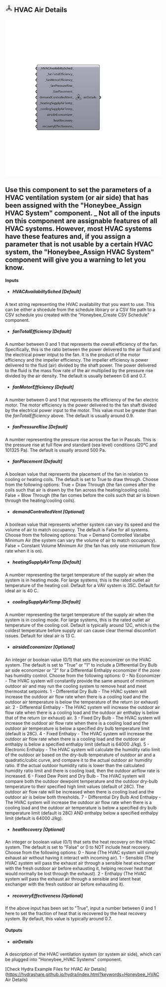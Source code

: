 ## ![](../../images/icons/HVAC_Air_Details.png) HVAC Air Details

![](../../images/components/HVAC_Air_Details.png)

Use this component to set the parameters of a HVAC ventilation system (or air side) that has been assigned with the "Honeybee_Assign HVAC System" component.
 _
 Not all of the inputs on this component are assignable features of all HVAC systems.  However, most HVAC systems have these features and, if you assign a parameter that is not usable by a certain HVAC system, the "Honeybee_Assign HVAC System" component will give you a warning to let you know.
 -
 

#### Inputs
* ##### HVACAvailabiltySched [Default]
A text string representing the HVAC availability that you want to use.  This can be either a shcedule from the schedule libirary or a CSV file path to a CSV schedule you created with the "Honeybee_Create CSV Schedule" component.
* ##### fanTotalEfficiency [Default]
A number between 0 and 1 that represents the overall efficiency of the fan.  Specifically, this is the ratio between the power delivered to the air fluid and the electrical power intput to the fan. It is the product of the motor efficiency and the impeller efficiency.  The impeller efficiency is power delivered to the fluid (air) divided by the shaft power. The power delivered to the fluid is the mass flow rate of the air multiplied by the pressure rise divided by the air density.  The default is usually between 0.6 and 0.7.
* ##### fanMotorEfficiency [Default]
A number between 0 and 1 that represents the efficiency of the fan electric motor.  The motor efficiency is the power delivered to the fan shaft divided by the electrical power input to the motor.  This value must be greater than the _fanTotalEfficiency_ above.  The default is usually around 0.9.
* ##### fanPressureRise [Default]
A number representing the pressure rise across the fan in Pascals.  This is the pressure rise at full flow and standard (sea level) conditions (20°C and 101325 Pa).  The default is usually around 500 Pa.
* ##### fanPlacement [Default]
A boolean value that represents the placement of the fan in relation to cooling or heating coils.  The default is set to True to draw through.  Choose from the following options:
 True = Draw Through (the fan comes after the coils such that air is drawn by the fan across the heating/cooling coils).
 False = Blow Through (the fan comes before the coils such that air is blown through the heating/cooling coils).
* ##### demandControlledVent [Optional]
A boolean value that represents whether system can vary its speed and the volume of air to match occupancy.  The default is False for all systems.  Choose from the following options:
 True = Demand Controlled Varialbe Minimum Air (the system can vary the volume of air to match occupancy).
 False = Constant Volume Minimum Air (the fan has only one miniumum flow rate when it is on).
* ##### heatingSupplyAirTemp [Default]
A number representing the target temperature of the supply air when the system is in heating mode.  For large systems, this is the rated outlet air temperature of the heating coil.  Default for a VAV system is 35C. Default for ideal air is 40 C.
* ##### coolingSupplyAirTemp [Default]
A number representing the target temperature of the supply air when the system is in cooling mode.  For large systems, this is the rated outlet air temperature of the cooling coil.  Default is typically around 12C, which is the coldest temperature before supply air can cause clear thermal discomfort issues. Default for ideal air is 13 C.
* ##### airsideEconomizer [Optional]
An integer or boolean value (0/1) that sets the economizer on the HVAC system.  The default is set to "True" or "1" to include a Differential Dry Bulb air side economizer or "2" for a Differential Enthalpy economizer if the zone has humidity control.  Choose from the following options:
 0 - No Economizer - The HVAC system will constantly provide the same amount of minimum outdoor air and may run the cooling system to remove heat and meet thermostat setpoints.
 1 - Differential Dry Bulb - The HVAC system will increase the outdoor air flow rate when there is a cooling load and the outdoor air temperature is below the temperature of the return (or exhaust) air.
 2 - Differential Enthalpy - The HVAC system will increase the outdoor air flow rate when there is a cooling load and the outdoor air enthalpy is below that of the return (or exhaust) air.
 3 - Fixed Dry Bulb - The HVAC system will increase the outdoor air flow rate when there is a cooling load and the outdoor air temperature is below a specified dry bulb temperature limit (default is 28C).
 4 - Fixed Enthalpy - The HVAC system will increase the outdoor air flow rate when there is a cooling load and the outdoor air enthalpy is below a specified enthalpy limit (default is 64000 J/kg).
 5 - Electronic Enthalpy - The HVAC system will calculate the humidity ratio limit of the outdoor air based on the dry-bulb temperature of outdoor air and a quadratic/cubic curve, and compare it to the actual outdoor air humidity ratio. If the actual outdoor humidity ratio is lower than the calculated humidity ratio limit and there is cooling load, then the outdoor airflow rate is increased.
 6 - Fixed Dew Point and Dry Bulb - The HVAC system will compare both the outdoor dewpoint temperature and the outdoor dry-bulb temperature to their specified high limit values (default of 28C).  The outdoor air flow rate will be increased when there is cooling load and the outdoor air is below both thresholds.
 7 - Differential Dry Bulb And Enthalpy - The HVAC system will increase the outdoor air flow rate when there is a cooling load and the outdoor air temperature is below a specified dry bulb temperature limit (default is 28C) AND enthalpy below a specified enthalpy limit (default is 64000 J/kg).
* ##### heatRecovery [Optional]
An integer or boolean value (0/1) that sets the heat recovery on the HVAC system.  The default is set to "False" or 0 to NOT include heat recovery.  Choose from the following options:
 0 - None (The HVAC system will simply exhaust air without having it interact with incoming air).
 1 - Sensible (The HVAC system will pass the exhaust air through a sensible heat exchanger with the fresh outdoor air before exhausting it, helping recover heat that would normally be lost through the exhaust).
 2 - Enthalpy (The HVAC system will pass the exhaust air through a sensible and latent heat exchanger with the fresh outdoor air before exhausting it).
* ##### recoveryEffectiveness [Optional]
If the above input has been set to "True", input a number between 0 and 1 here to set the fraction of heat that is recovered by the heat recovery system.  By default, this value is typically around 0.7.

#### Outputs
* ##### airDetails
A description of the HVAC ventilation system (or system air side), which can be plugged into "Honeybee_HVAC Systems" component.


[Check Hydra Example Files for HVAC Air Details](https://hydrashare.github.io/hydra/index.html?keywords=Honeybee_HVAC Air Details)